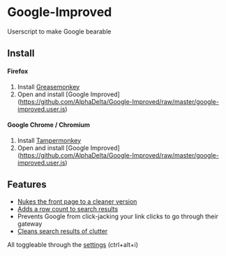 # Google-Improved
Userscript to make Google bearable

## Install

#### Firefox

1. Install [Greasemonkey](https://addons.mozilla.org/en-us/firefox/addon/greasemonkey/)
2. Open and install [Google Improved] (https://github.com/AlphaDelta/Google-Improved/raw/master/google-improved.user.js)

#### Google Chrome / Chromium

1. Install [Tampermonkey](https://chrome.google.com/webstore/detail/tampermonkey/dhdgffkkebhmkfjojejmpbldmpobfkfo)
2. Open and install [Google Improved] (https://github.com/AlphaDelta/Google-Improved/raw/master/google-improved.user.js)

## Features

* [Nukes the front page to a cleaner version](http://i.imgur.com/fgsWS8O.png)
* [Adds a row count to search results](http://i.imgur.com/nLWKumq.png)
* Prevents Google from click-jacking your link clicks to go through their gateway
* [Cleans search results of clutter](http://i.imgur.com/ADxvbyK.png)

All toggleable through the [settings](https://i.imgur.com/axXLIwy.png) (ctrl+alt+i)